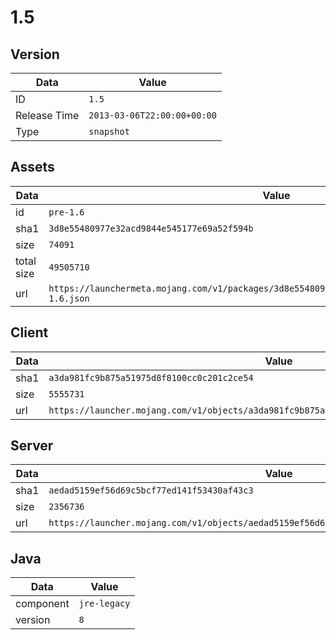 # 1.5

## Version

|**Data**        | **Value**                 |
|----------------|-------------------------|
| ID   | ```1.5```   |
| Release Time   | ```2013-03-06T22:00:00+00:00```   |
| Type   | ```snapshot```   |

## Assets

|**Data**        | **Value**                 |
|----------------|-------------------------|
| id   | ```pre-1.6```   |
| sha1   | ```3d8e55480977e32acd9844e545177e69a52f594b```   |
| size   | ```74091```   |
| total size  | ```49505710```  |
| url       | ```https://launchermeta.mojang.com/v1/packages/3d8e55480977e32acd9844e545177e69a52f594b/pre-1.6.json``` |

## Client

|**Data**        | **Value**                 |
|----------------|-------------------------|
| sha1   | ```a3da981fc9b875a51975d8f8100cc0c201c2ce54```   |
| size   | ```5555731```   |
| url       | ```https://launcher.mojang.com/v1/objects/a3da981fc9b875a51975d8f8100cc0c201c2ce54/client.jar``` |

## Server

|**Data**        | **Value**                 |
|----------------|-------------------------|
| sha1   | ```aedad5159ef56d69c5bcf77ed141f53430af43c3```   |
| size   | ```2356736```   |
| url       | ```https://launcher.mojang.com/v1/objects/aedad5159ef56d69c5bcf77ed141f53430af43c3/server.jar``` |

## Java

|**Data**        | **Value**                 |
|----------------|-------------------------|
| component   | ```jre-legacy```   |
| version   | ```8```   |